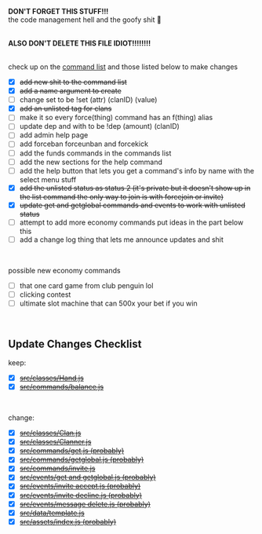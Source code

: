 **DON'T FORGET THIS STUFF!!!**<br>
the code management hell and the goofy shit 🙏
<br>
<br>

**ALSO DON'T DELETE THIS FILE IDIOT!!!!!!!!**
<br>
<br>

check up on the [command list](https://github.com/nuttmegg/Clam/blob/main/config/list.json) and those listed below to make changes
- [x] ~~add new shit to the command list~~
- [x] ~~add a name argument to create~~
- [ ] change set to be !set (attr) (clanID) (value)
- [x] ~~add an unlisted tag for clans~~
- [ ] make it so every force(thing) command has an f(thing) alias
- [ ] update dep and with to be !dep (amount) (clanID)
- [ ] add admin help page
- [ ] add forceban forceunban and forcekick
- [ ] add the funds commands in the commands list
- [ ] add the new sections for the help command
- [ ] add the help button that lets you get a command's info by name with the select menu stuff
- [x] ~~add the unlisted status as status 2 (it's private but it doesn't show up in the list command the only way to join is with forcejoin or invite)~~
- [x] ~~update get and getglobal commands and events to work with unlisted status~~
- [ ] attempt to add more economy commands put ideas in the part below this
- [ ] add a change log thing that lets me announce updates and shit
<br>

possible new economy commands
- [ ] that one card game from club penguin lol
- [ ] clicking contest
- [ ] ultimate slot machine that can 500x your bet if you win
<br>

## Update Changes Checklist
keep:
- [x] ~~[src/classes/Hand.js](https://github.com/nuttmegg/Clam/blob/main/src/classes/Hand.js)~~
- [x] ~~[src/commands/balance.js](https://github.com/nuttmegg/Clam/blob/main/src/commands/balance.js)~~
<br>

change:
- [x] ~~[src/classes/Clan.js](https://github.com/nuttmegg/Clam/blob/main/src/classes/Clan.js)~~
- [x] ~~[src/classes/Clanner.js](https://github.com/nuttmegg/Clam/blob/main/src/classes/Clanner.js)~~
- [x] ~~[src/commands/get.js (probably)](https://github.com/nuttmegg/Clam/blob/main/src/commands/get.js)~~
- [x] ~~[src/commands/getglobal.js (probably)](https://github.com/nuttmegg/Clam/blob/main/src/commands/getglobal.js)~~
- [x] ~~[src/commands/invite.js](https://github.com/nuttmegg/Clam/blob/main/src/commands/invite.js)~~
- [x] ~~[src/events/get and getglobal.js (probably)](https://github.com/nuttmegg/Clam/blob/main/src/events/get%20and%20getglobal.js)~~
- [x] ~~[src/events/invite accept.js (probably)](https://github.com/nuttmegg/Clam/blob/main/src/events/invite%20accept.js)~~
- [x] ~~[src/events/invite decline.js (probably)](https://github.com/nuttmegg/Clam/blob/main/src/events/invite%20decline.js)~~
- [x] ~~[src/events/message delete.js (probably)](https://github.com/nuttmegg/Clam/blob/main/src/events/message%20delete.js)~~
- [x] ~~[src/data/template.js](https://github.com/nuttmegg/Clam/blob/main/src/data/template.js)~~
- [x] ~~[src/assets/index.js (probably)](https://github.com/nuttmegg/Clam/blob/main/src/assets/index.js)~~
